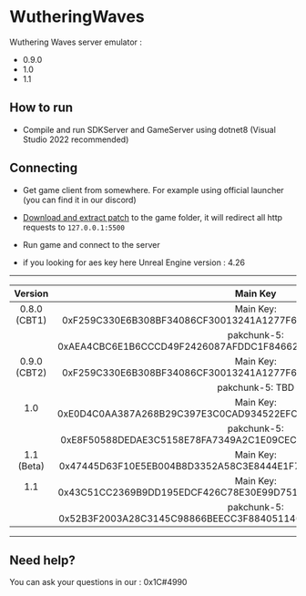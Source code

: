 # WutheringWaves

Wuthering Waves server emulator :
- 0.9.0
- 1.0
- 1.1

## How to run
- Compile and run SDKServer and GameServer using dotnet8 (Visual Studio 2022 recommended)

## Connecting
- Get game client from somewhere. For example using official launcher (you can find it in our discord)
- [Download and extract patch](https://nogatekeep.ing/assets/ww/0.9.0/WuWa-0.9-patch.zip) to the game folder, it will redirect all http requests to `127.0.0.1:5500`
- Run game and connect to the server


- if you looking for aes key here
Unreal Engine version : 4.26

___

| Version |                                Main Key                                 |
|:-------:|:------------------------------------------------------------------:|
|  0.8.0 (CBT1)  | Main Key: 0xF259C330E6B308BF34086CF30013241A1277F6E25D8F580746C2E8829EA1E15F | |
|    | pakchunk-5: 0xAEA4CBC6E1B6CCCD49F2426087AFDDC1F84662B45019BB6CBFFD62F470AFCDD5 |
|  0.9.0 (CBT2)  | Main Key: 0xF259C330E6B308BF34086CF30013241A1277F6E25D8F580746C2E8829EA1E15F |
|    | pakchunk-5: TBD |
|  1.0  | Main Key: 0xE0D4C0AA387A268B29C397E3C0CAD934522EFC96BE5526D6288EA26351CDACC9 |
|        | pakchunk-5: 0xE8F50588DEDAE3C5158E78FA7349A2C1E09CEC20B4A0FA4B2CF82C0ADDEFE2EA |
|  1.1 (Beta)  | Main Key: 0x47445D63F10E5EB004B8D3352A58C3E8444E1F7D1907A442D204161C71C567DC |
|  1.1  | Main Key: 0x43C51CC2369B9DD195EDCF426C78E30E99D7514DC14E8C03A831E128A3941010 |
|        | pakchunk-5: 0x52B3F2003A28C3145C98866BEECC3F884051140E03CC42946A89DB126AD55E9C |
___




## Need help?
You can ask your questions in our : 0x1C#4990
